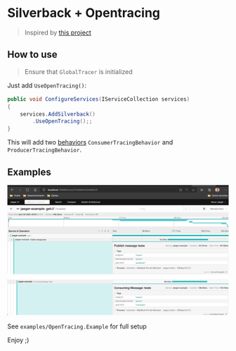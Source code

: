 # Silverback + Opentracing

> Inspired by [this project](https://github.com/yesmarket/MassTransit.OpenTracing)


## How to use

> Ensure that `GlobalTracer` is initialized

Just add `UseOpenTracing()`:

```csharp
public void ConfigureServices(IServiceCollection services)
{
    services.AddSilverback()
        .UseOpenTracing();;
}
```

This will add two [behaviors](https://beagle1984.github.io/silverback/docs/quickstart/behaviors) `ConsumerTracingBehavior` and `ProducerTracingBehavior`.

## Examples

![jaeger](resources/in-memory-jaeger0example.png "JAeger Example")

See `examples/OpenTracing.Example` for full setup


Enjoy ;)